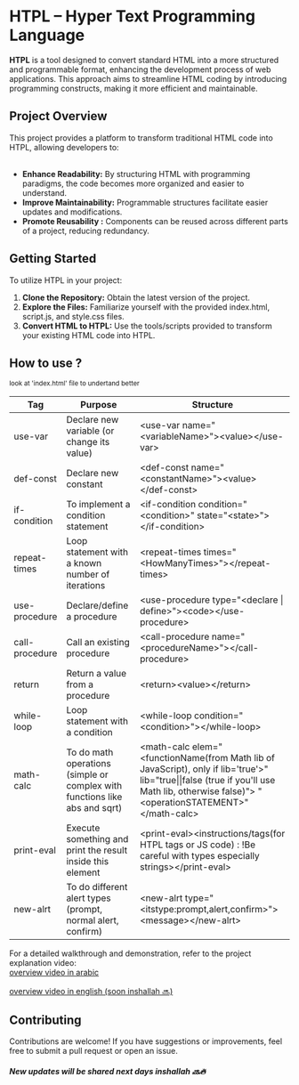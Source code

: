 # HTPL – Hyper Text Programming Language

<b>HTPL</b> is a tool designed to convert standard HTML into a more structured and programmable format, enhancing the development process of web applications. This approach aims to streamline HTML coding by introducing programming constructs, making it more efficient and maintainable.

<h2>Project Overview</h2>
This project provides a platform to transform traditional HTML code into HTPL, allowing developers to:
<br><br>
<ul>
  <li>
    <b>Enhance Readability:</b>
    By structuring HTML with programming paradigms, the code becomes more organized and easier to understand.
  </li>
  <li>
    <b>Improve Maintainability:</b>
   Programmable structures facilitate easier updates and modifications.
  </li>
  <li>
    <b>Promote Reusability :</b>
    Components can be reused across different parts of a project, reducing redundancy.
  </li>
</ul>

<h2>Getting Started</h2>

To utilize HTPL in your project:

<ol type='1'>
 <li>
   <b>Clone the Repository:</b>
   Obtain the latest version of the project.
 </li>
 <li>
   <b>Explore the Files:</b>
   Familiarize yourself with the provided index.html, script.js, and style.css files.
 </li>
 <li>
   <b>Convert HTML to HTPL:</b>
  Use the tools/scripts provided to transform your existing HTML code into HTPL.
 </li>
</ol>

<h2>How to use ?</h2> <small>look at 'index.html' file to undertand better</small>
<table>
  <thead>
    <tr>
      <th>Tag</th>
      <th>Purpose</th>
      <th>Structure</th>
    </tr>
  </thead>
  <tbody>
    <tr>
      <td>use-var</td>
      <td>Declare new variable (or change its value)</td>
      <td>&lt;use-var name="&lt;variableName&gt;"&gt;&lt;value&gt;&lt;/use-var&gt;</td>
    </tr>
    <tr>
      <td>def-const</td>
      <td>Declare new constant</td>
      <td>&lt;def-const name="&lt;constantName&gt;"&gt;&lt;value&gt;&lt;/def-const&gt;</td>
    </tr>
    <tr>
      <td>if-condition</td>
      <td>To implement a condition statement</td>
      <td>&lt;if-condition condition="&lt;condition&gt;" state="&lt;state&gt;"&gt;&lt;/if-condition&gt;</td>
    </tr>
    <tr>
      <td>repeat-times</td>
      <td>Loop statement with a known number of iterations</td>
      <td>&lt;repeat-times times="&lt;HowManyTimes&gt;"&gt;&lt;/repeat-times&gt;</td>
    </tr>
    <tr>
      <td>use-procedure</td>
      <td>Declare/define a procedure</td>
      <td>&lt;use-procedure type="&lt;declare | define&gt;"&gt;&lt;code&gt;&lt;/use-procedure&gt;</td>
    </tr>
    <tr>
      <td>call-procedure</td>
      <td>Call an existing procedure</td>
      <td>&lt;call-procedure name="&lt;procedureName&gt;"&gt;&lt;/call-procedure&gt;</td>
    </tr>
    <tr>
      <td>return</td>
      <td>Return a value from a procedure</td>
      <td>&lt;return&gt;&lt;value&gt;&lt;/return&gt;</td>
    </tr>
    <tr>
      <td>while-loop</td>
      <td>Loop statement with a condition</td>
      <td>&lt;while-loop condition="&lt;condition&gt;"&gt;&lt;/while-loop&gt;</td>
    </tr>
    <tr>
      <td>math-calc</td>
      <td>To do math operations (simple or complex with functions like abs and sqrt)</td>
      <td>&lt;math-calc elem="&lt;functionName(from Math lib of JavaScript), only if lib='true'&gt;" lib="true||false (true if you'll use Math lib, otherwise false)"&gt; "&lt;operationSTATEMENT&gt;" &lt;/math-calc&gt;</td>
    </tr>
    <tr>
      <td>print-eval</td>
      <td>Execute something and print the result inside this element</td>
      <td>&lt;print-eval&gt;&lt;instructions/tags(for HTPL tags or JS code) : !Be careful with types especially strings&gt;&lt;/print-eval&gt;</td>
    </tr>
    <tr>
      <td>new-alrt</td>
      <td>To do different alert types (prompt, normal alert, confirm)</td>
      <td>&lt;new-alrt type="&lt;itstype:prompt,alert,confirm&gt;"&gt;&lt;message&gt;&lt;/new-alrt&gt;</td>
    </tr>
  </tbody>
</table>

For a detailed walkthrough and demonstration, refer to the project explanation video: <br>
<a href="https://www.youtube.com/watch?v=S_e1DulC72w&ab_channel=%D8%A7%D9%84%D9%85%D8%A8%D8%B1%D9%85%D8%AC%D8%B9%D8%A8%D8%AF%D8%A7%D9%84%D8%B1%D8%AD%D9%8A%D9%85">overview video in arabic</a> <br><br>
<a href="#">overview video in english (soon inshallah 🔜)</a>

<h2>Contributing</h2>
Contributions are welcome! If you have suggestions or improvements, feel free to submit a pull request or open an issue.

<h5>New updates will be shared next days inshallah 🔜🔥</h5>